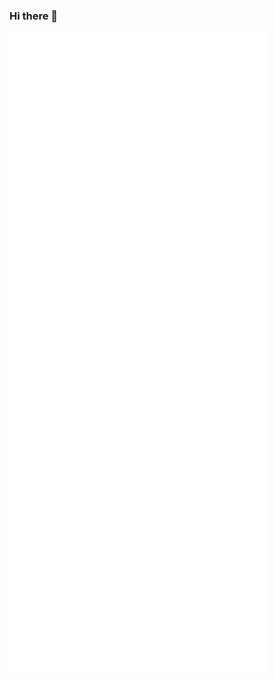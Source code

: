 ### Hi there 👋

![Metrics](https://github.com/horacehylee/horacehylee/blob/main/github-metrics.svg)
